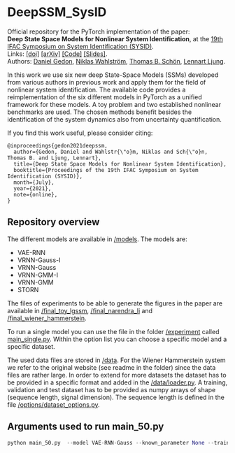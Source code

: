 # DeepSSM_SysID

Official repository for the PyTorch implementation of the paper: \
**Deep State Space Models for Nonlinear System Identification**, at the 
[19th IFAC Symposium on System Identification (SYSID)](https://www.sysid2021.org).\
Links: [[doi]](https://doi.org/10.1016/j.ifacol.2021.08.406)
[[arXiv]](https://arxiv.org/abs/2003.14162)
[[Code]](https://github.com/dgedon/DeepSSM_SysID)
[[Slides]](https://dgedon.github.io/files/pdf/slides/210715_sysid_daniel_handout.pdf). \
Authors: [Daniel Gedon](https://katalog.uu.se/profile/?id=N19-1795), [Niklas Wahlström](https://katalog.uu.se/profile/?id=N16-250), [Thomas B. Schön](http://user.it.uu.se/~thosc112/), [Lennart Ljung](http://users.isy.liu.se/rt/ljung/).

In this work we use six new deep State-Space Models (SSMs) developed from various authors in previous work and apply them for the field of nonlinear system identification. The available code provides a reimplementation of the six different models in PyTorch as a unified framework for these models. A toy problem and two established nonlinear benchmarks are used. The chosen methods benefit besides the identification of the system dynamics also from uncertainty quantification.     


If you find this work useful, please consider citing:
```
@inproceedings{gedon2021deepssm,
  author={Gedon, Daniel and Wahlstr{\"o}m, Niklas and Sch{\"o}n, Thomas B. and Ljung, Lennart},
  title={Deep State Space Models for Nonlinear System Identification},
  booktitle={Proceedings of the 19th IFAC Symposium on System Identification (SYSID)},
  month={July},
  year={2021},
  note={online},
}
```

## Repository overview

The different models are available in [/models](https://github.com/dgedon/DeepSSM_SysID/tree/master/models). The models are:
- VAE-RNN
- VRNN-Gauss-I
- VRNN-Gauss
- VRNN-GMM-I
- VRNN-GMM
- STORN 

The files of experiments to be able to generate the figures in the paper are available in 
[/final_toy_lgssm](https://github.com/dgedon/DeepSSM_SysID/tree/master/final_toy_lgssm),
[/final_narendra_li](https://github.com/dgedon/DeepSSM_SysID/tree/master/final_narendra_li) and
[/final_wiener_hammerstein](https://github.com/dgedon/DeepSSM_SysID/tree/master/final_wiener_hammerstein). 

To run a single model you can use the file in the folder [/experiment](https://github.com/dgedon/DeepSSM_SysID/tree/master/experiments)
called [main_single.py](https://github.com/dgedon/DeepSSM_SysID/blob/master/experiments/main_single.py). 
Within the option list you can choose a specific model and a specific dataset.

The used data files are stored in [/data](https://github.com/dgedon/DeepSSM_SysID/tree/master/data). 
For the Wiener Hammerstein system we refer to the original website (see readme in the folder) since the data files are rather large.
In order to extend for more datasets the dataset has to be provided in a specific format and added in the [/data/loader.py](https://github.com/dgedon/DeepSSM_SysID/blob/master/data/loader.py).
A training, validation and test dataset has to be provided as numpy arrays of shape (sequence length, signal dimension). 
The sequence length is defined in the file [/options/dataset_options.py](https://github.com/dgedon/DeepSSM_SysID/blob/master/options/dataset_options.py).



## Arguments used to run main_50.py
 ```python
 python main_50.py  --model VAE-RNN-Gauss --known_parameter None --train_rounds 16 --start_from 15 --logdir "multi_correct_para"   --do_test "True"  --h_dim 50 --z_dim 5
 ```